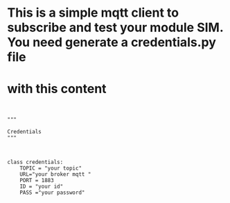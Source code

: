 # This is a simple mqtt client to subscribe and test your module SIM. You need generate a credentials.py file
# with this content 




```


"""

Credentials
"""



class credentials:
    TOPIC = "your topic"
    URL="your broker mqtt "
    PORT = 1883
    ID = "your id"
    PASS ="your password"

    

